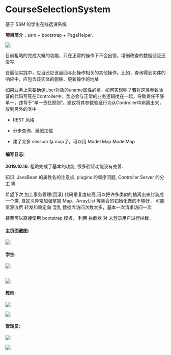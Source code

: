 # CourseSelectionSystem
基于 SSM 的学生在线选课系统 

<b>项目简介</b>：ssm + bootstrap + PageHelper. 


<a href="https://sm.ms/image/menHsCYM8DIhNUG" target="_blank"><img src="https://i.loli.net/2019/10/16/menHsCYM8DIhNUG.png" ></a>
<br>

目前粗略的完成大概的功能，只在正常的操作下不会出错，增删改查的数据验证还没写.


在最佳实践中，应当还应该返回与此操作相关的其他操作。比如，查询得到实体的响应中，应包含该实体的删除、更新操作的地址

如果业务上需要确保User对象的uname属性必填，如何实现呢？若将这类参数验证的代码写死在Controller中，势必会与正常的业务逻辑搅在一起，导致责任不够单一，违背于“单一责任原则”。建议将其参数验证行为从Controller中剥离出来，放到另外的类中

 +  REST 风格
 
 +  分步查询、延迟加载
 
 +  建了太多 session 存 map了，可以用 Model   Map  ModelMap


<h4>编写日志:</h4>

<b>2019.10.16</b>:  粗略完成了基本的功能, 很多验证功能没有完善.  

知识: JavaBean 的属性名的注意点, plugins 的顺序问题, Controller Server 的分工 等


希望下次 加上事务管理(回滚) 代码重复度较高,可以把许多类似的抽离出来封装成一个类, 自定义异常加强掌握
Map，ArrayList 等集合的初始化做的不够好， 可能资源浪费
转发和重定向 混乱
数据库访问次数太多，基本一次请求访问一次

甚至可以直接使用 bootstrap 模板， 利用 拦截器 对 未登录用户进行拦截 .



<h4>主页面截图:</h4>
<a href="#" target="_blank"><img src="https://i.loli.net/2019/10/16/vj7APImyB9ewUOh.jpg" ></a>

<br>

<h4>学生:</h4>

<a href="#" target="_blank"><img src="https://i.loli.net/2019/10/16/YG9qNe7XlA3n6Ms.png" ></a>

<br>
<a href="#" target="_blank"><img src="https://i.loli.net/2019/10/16/SXPMpFNKex6URg8.png" ></a>

<br>

<h4>教师:</h4>

<a href="#" target="_blank"><img src="https://i.loli.net/2019/10/16/zWvkEUHIomK46Re.png" ></a>
<br>

<a href="#" target="_blank"><img src="https://i.loli.net/2019/10/16/grwB53G2XaSocFy.png" ></a>
<br>

<h4>管理员:</h4>

<a href="#" target="_blank"><img src="https://i.loli.net/2019/10/16/AapWPkCmvx8LeSu.png" ></a>
<br>

<a href="#" target="_blank"><img src="https://i.loli.net/2019/10/16/3SkaMb9hfjEvr1y.png" ></a>
<br>
